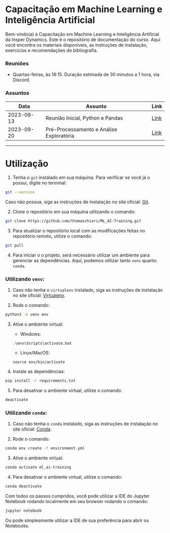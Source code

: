# Capacitação em Machine Learning e Inteligência Artificial

Bem-vindo(a) à Capacitação em Machine Learning e Inteligência Artificial da Insper Dynamics. Este é o repositório de documentação do curso. Aqui você encontra os materiais disponíveis, as instruções de instalação, exercícios e recomendações de bibliografia.

### Reuniões

- Quartas-feiras, às 18:15. Duração estimada de 30 minutos a 1 hora, via Discord.

### Assuntos

| Data       | Assunto               | Link                       |
|------------|-----------------------|----------------------------|
| 2023-09-13 | Reunião Inicial, Python e Pandas     | [Link](https://thomaschiari.github.io/ML_AI-Training/modulo0/)       |
| 2023-09-20 | Pré-Processamento e Análise Exploratória | [Link](https://thomaschiari.github.io/ML_AI-Training/modulo1/)    |

---

# Utilização

1. Tenha o `git` instalado em sua máquina. Para verificar se você já o possui, digite no terminal:
```bash
git --version
```
Caso não possua, siga as instruções de instalação no site oficial: [Git](https://git-scm.com/book/en/v2/Getting-Started-Installing-Git).

2. Clone o repositório em sua máquina utilizando o comando:
```bash
git clone https://github.com/thomaschiari/ML_AI-Training.git
```

3. Para atualizar o repositório local com as modificações feitas no repositório remoto, utilize o comando:
```bash
git pull
```

4. Para iniciar o o projeto, será necessário utilizar um ambiente para gerenciar as dependências. Aqui, podemos utilizar tanto `venv` quanto `conda`.

### Utilizando `venv`:

1. Caso não tenha o `virtualenv` instalado, siga as instruções de instalação no site oficial: [Virtualenv](https://packaging.python.org/en/latest/guides/installing-using-pip-and-virtual-environments/).

2. Rode o comando:
```bash
python3 -m venv env
```

3. Ative o ambiente virtual:
    - Windows:
    ```
    .\env\Scripts\activate.bat
    ```
    - Linux/MacOS:
    ```
    source env/bin/activate
    ```

4. Instale as dependências:
```bash
pip install -r requirements.txt
```

5. Para desativar o ambiente virtual, utilize o comando:
```bash
deactivate
```

### Utilizando `conda`:

1. Caso não tenha o `conda` instalado, siga as instruções de instalação no site oficial: [Conda](https://docs.conda.io/projects/miniconda/en/latest/).

2. Rode o comando:
```bash
conda env create -f environment.yml
```

3. Ative o ambiente virtual:
```bash
conda activate ml_ai-training
```

4. Para desativar o ambiente virtual, utilize o comando:
```bash
conda deactivate
```

Com todos os passos cumpridos, você pode utilizar a IDE do Jupyter Notebook rodando localmente em seu browser rodando o comando:
```bash
jupyter notebook
```
Ou pode simplesmente utilizar a IDE de sua preferência para abrir os Notebooks.
